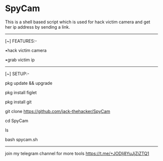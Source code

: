 # SpyCam
This is a shell based script which is used for hack victim camera and get her ip address by sending a link.
****************************************
[~] FEATURES:-

•hack victim camera

•grab victim ip 
****************************************
[~] SETUP:-

pkg update && upgrade 

pkg install figlet

pkg install git

git clone https://github.com/jack-thehacker/SpyCam

cd SpyCam

ls

bash spycam.sh

****************************************
join my telegram channel for more tools
https://t.me/+JODlj8YuJjZiZTQ1
